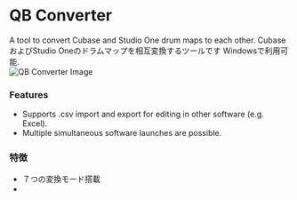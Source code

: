 # QB Converter
A tool to convert Cubase and Studio One drum maps to each other. 
CubaseおよびStudio Oneのドラムマップを相互変換するツールです
Windowsで利用可能.  
![QB Converter Image](https://github.com/user-attachments/assets/70f7498e-fbd2-4669-a9be-c2c4a7801250)
### Features
- Supports .csv import and export for editing in other software (e.g. Excel).
- Multiple simultaneous software launches are possible.
### 特徴
- ７つの変換モード搭載
- 
